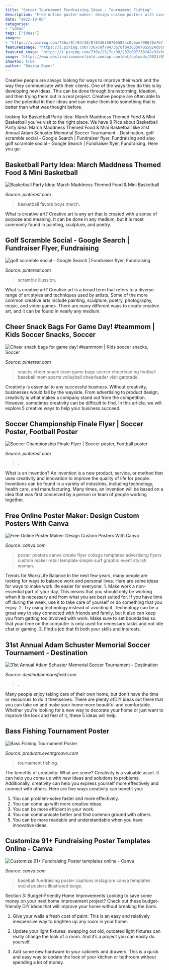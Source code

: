 ```yaml
---
title: "Soccer Tournament Fundraising Ideas : Tournament Fishing"
description: "Free online poster maker: design custom posters with canva"
date: "2022-10-06"
categories:
- "ideas"
tags: ["ideas"]
images:
- "https://i.pinimg.com/736x/8f/04/36/8f04363507055824c0c6aef906f0e7e7.jpg"
featuredImage: "https://i.pinimg.com/736x/8f/04/36/8f04363507055824c0c6aef906f0e7e7.jpg"
featured_image: "https://i.pinimg.com/736x/23/7c/99/237c997f38f42e32e9df1ba6f253fdcb--basketball-tournaments-boys-basketball-party-ideas.jpg?b=t"
image: "https://www.destinationmansfield.com/wp-content/uploads/2021/05/soccer-ball.jpg"
ShowToc: true
author: "Rosina Bayer"
---
```



Creative people are always looking for ways to improve their work and the way they communicate with their clients. One of the ways they do this is by developing new ideas. This can be done through brainstorming, Ideation, and then trying them out in a real project. Creative people are often able to see the potential in their ideas and can make them into something that is better than what was thought before.

	

		
looking for Basketball Party Idea: March Maddness Themed Food &amp; Mini Basketball you've visit to the right place. We have 8 Pics about Basketball Party Idea: March Maddness Themed Food &amp; Mini Basketball like 31st Annual Adam Schuster Memorial Soccer Tournament - Destination, golf scramble social - Google Search | Fundraiser flyer, Fundraising and also golf scramble social - Google Search | Fundraiser flyer, Fundraising. Here you go:
		
    
## Basketball Party Idea: March Maddness Themed Food &amp; Mini Basketball

<img loading=lazy src="https://i.pinimg.com/736x/23/7c/99/237c997f38f42e32e9df1ba6f253fdcb--basketball-tournaments-boys-basketball-party-ideas.jpg?b=t" onerror="this.onerror=null;this.src='https://tse3.mm.bing.net/th?id=OIP.yKGCC-KMLuGVFPpXdhVJrAHaLG&amp;pid=15.1';" alt="Basketball Party Idea: March Maddness Themed Food &amp; Mini Basketball">

_Source: pinterest.com_

>basketball favors boys march. 

	

What is creative art?
Creative art is any art that is created with a sense of purpose and meaning. It can be done in any medium, but it is most commonly found in painting, sculpture, and poetry.

    
## Golf Scramble Social - Google Search | Fundraiser Flyer, Fundraising

<img loading=lazy src="https://i.pinimg.com/originals/96/0e/4d/960e4d1720790673e439ddb0c7e74e22.jpg" onerror="this.onerror=null;this.src='https://tse3.mm.bing.net/th?id=OIP.67UUnxJGvdLO8IBpEAFyvgHaK-&amp;pid=15.1';" alt="golf scramble social - Google Search | Fundraiser flyer, Fundraising">

_Source: pinterest.com_

>scramble illussion. 

	

What is creative art?
Creative art is a broad term that refers to a diverse range of art styles and techniques used by artists. Some of the more common creative arts include painting, sculpture, poetry, photography, music, and video games. There are many different ways to create creative art, and it can be found in nearly any medium.

    
## Cheer Snack Bags For Game Day! #teammom | Kids Soccer Snacks, Soccer

<img loading=lazy src="https://i.pinimg.com/736x/8f/04/36/8f04363507055824c0c6aef906f0e7e7.jpg" onerror="this.onerror=null;this.src='https://tse4.mm.bing.net/th?id=OIP.UPtAr6ReyMOjx-LopFmO8gHaJ3&amp;pid=15.1';" alt="Cheer snack bags for game day! #teammom | Kids soccer snacks, Soccer">

_Source: pinterest.com_

>snacks cheer snack team game bags soccer cheerleading football baseball mom sports volleyball cheerleader visit gatorade. 

	

Creativity is essential to any successful business. Without creativity, businesses would fall by the wayside. From advertising to product design, creativity is what makes a company stand out from the competition. However, sometimes creativity can be difficult to find. In this article, we will explore 5 creative ways to help your business succeed.

    
## Soccer Championship Finale Flyer | Soccer Poster, Football Poster

<img loading=lazy src="https://i.pinimg.com/736x/86/d0/a4/86d0a422852d369c5cb249603b3868da.jpg" onerror="this.onerror=null;this.src='https://tse1.mm.bing.net/th?id=OIP.LyiRi-yBli54MOMJqlMZAgHaK4&amp;pid=15.1';" alt="Soccer Championship Finale Flyer | Soccer poster, Football poster">

_Source: pinterest.com_

>. 

	

What is an invention?
An invention is a new product, service, or method that uses creativity and innovation to improve the quality of life for people. Inventions can be found in a variety of industries, including technology, health care, and manufacturing. Many times, an invention will be based on a idea that was first conceived by a person or team of people working together.

    
## Free Online Poster Maker: Design Custom Posters With Canva

<img loading=lazy src="https://about.canva.com/wp-content/uploads/sites/3/2015/01/collage_poster.png" onerror="this.onerror=null;this.src='https://tse4.mm.bing.net/th?id=OIP.2nwAdYkMpadUfdDfXNi6RAHaJ4&amp;pid=15.1';" alt="Free Online Poster Maker: Design Custom Posters With Canva">

_Source: canva.com_

>poster posters canva create flyer collage templates advertising flyers custom maker retail template simple surf graphic event stylish woman. 

	

Trends for Work/Life Balance
In the next few years, many people are looking for ways to balance work and personal lives. Here are some ideas for ways to make work life easier for everyone: 1. Make work a non-essential part of your day. This means that you should only be working when it is necessary and from what you are best suited for. If you have time off during the week, use it to take care of yourself or do something that you enjoy. 2. Try using technology instead of avoiding it. Technology can be a great way to stay connected with friends and family, but it also can keep you from getting too involved with work. Make sure to set boundaries so that your time on the computer is only used for necessary tasks and not idle chat or gaming. 3. Find a job that fit both your skills and interests.

    
## 31st Annual Adam Schuster Memorial Soccer Tournament - Destination

<img loading=lazy src="https://www.destinationmansfield.com/wp-content/uploads/2021/05/soccer-ball.jpg" onerror="this.onerror=null;this.src='https://tse3.mm.bing.net/th?id=OIP.CpeT8FUQjVhuaQy7AfsNLgHaE7&amp;pid=15.1';" alt="31st Annual Adam Schuster Memorial Soccer Tournament - Destination">

_Source: destinationmansfield.com_

>. 

	

Many people enjoy taking care of their own home, but don't have the time or resources to do it themselves. There are plenty ofDIY ideas out there that you can take on and make your home more beautiful and comfortable. Whether you're looking for a new way to decorate your home or just want to improve the look and feel of it, these 5 ideas will help.

    
## Bass Fishing Tournament Poster

<img loading=lazy src="https://d2z11snniwyi52.cloudfront.net/images/template/19129/16/bass-fishing-tournament-poster__front.png" onerror="this.onerror=null;this.src='https://tse1.mm.bing.net/th?id=OIP.T6yh7yvo_V-weO2odLvADQAAAA&amp;pid=15.1';" alt="Bass Fishing Tournament Poster">

_Source: products.eventgroove.com_

>tournament fishing. 

	

The benefits of creativity: What are some?
Creativity is a valuable asset. It can help you come up with new ideas and solutions to problems. Additionally, creativity can help you express yourself more effectively and connect with others. Here are five ways creativity can benefit you: 
1) You can problem-solve faster and more effectively.
2) You can come up with more creative ideas.
3) You can be more efficient in your work.
4) You can communicate better and find common ground with others.
5) You can be more readable and understandable when you have innovative ideas.

    
## Customize 91+ Fundraising Poster Templates Online - Canva

<img loading=lazy src="https://marketplace.canva.com/MADSMKVh3qI/1/0/thumbnail_large/canva-beige-illustrated-baseball-fundraising-poster-MADSMKVh3qI.jpg" onerror="this.onerror=null;this.src='https://tse1.mm.bing.net/th?id=OIP.G9g4Kt5qZkpXrzj9StGgkwAAAA&amp;pid=15.1';" alt="Customize 91+ Fundraising Poster templates online - Canva">

_Source: canva.com_

>baseball fundraising poster captions instagram canva templates social posters illustrated beige. 

	

Section 3: Budget-Friendly Home Improvements
Looking to save some money on your next home improvement project? Check out these budget-friendly DIY ideas that will improve your home without breaking the bank.
1. Give your walls a fresh coat of paint. This is an easy and relatively inexpensive way to brighten up any room in your home.

2. Update your light fixtures. swapping out old, outdated light fixtures can really change the look of a room. And it’s a project you can easily do yourself.

3. Add some new hardware to your cabinets and drawers. This is a quick and easy way to update the look of your kitchen or bathroom without spending a lot of money.

